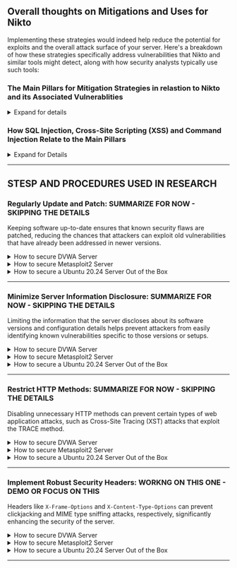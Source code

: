 ## Overall thoughts on Mitigations and Uses for Nikto

Implementing these strategies would indeed help reduce the potential for exploits and the overall attack surface of your server. Here's a breakdown of how these strategies specifically address vulnerabilities that Nikto and similar tools might detect, along with how security analysts typically use such tools:

### The Main Pillars for Mitigation Strategies in relastion to **Nikto** and its Associated Vulnerablities

<details>
  <summary>Expand for details</summary>

1. **Regularly Update and Patch**:
   - Keeping software up-to-date ensures that known security flaws are patched, reducing the chances that attackers can exploit old vulnerabilities that have already been addressed in newer versions.

2. **Minimize Server Information Disclosure**:
   - Limiting the information that the server discloses about its software versions and configuration details helps prevent attackers from easily identifying known vulnerabilities specific to those versions or setups.

3. **Restrict HTTP Methods**:
   - Disabling unnecessary HTTP methods can prevent certain types of web application attacks, such as Cross-Site Tracing (XST) attacks that exploit the TRACE method.

4. **Implement Robust Security Headers**:
   - Headers like `X-Frame-Options` and `X-Content-Type-Options` can prevent clickjacking and MIME type sniffing attacks, respectively, significantly enhancing the security of the server.

### Uses for Security Analysts:

Nikto, as an automated web scanning tool, offers several practical uses for security analysts:

1. **Initial Security Assessment**:
   - Nikto can quickly provide an overview of the web server’s security posture, identifying outdated software, misconfigurations, and potential vulnerabilities.

2. **Continuous Security Monitoring**:
   - Regular scans with Nikto can help track the security status of web servers over time, detecting new vulnerabilities or changes that might introduce security risks.

3. **Verification of Security Controls**:
   - After configuring security settings or applying patches, Nikto can be used to verify that these measures have been correctly implemented and are effective.

4. **Penetration Testing**:
   - In penetration testing scenarios, Nikto can be used as part of the reconnaissance phase to gather information that could be used for more targeted attacks.

5. **Compliance Checks**:
   - Nikto can help ensure that web servers comply with security policies and standards by regularly checking for configurations or headers that should be in place as per compliance requirements.

### Insights for Security Enhancement:

- **Identifying Misconfigurations**: By revealing misconfigurations and unnecessary services, Nikto provides insights that allow analysts to tighten security measures.
- **Guidance for Hardening**: The output from Nikto can guide the hardening process by highlighting specific areas where security can be enhanced.
- **Educational Tool**: For new analysts or educational environments, Nikto serves as an excellent tool to learn about common web vulnerabilities and the impact of different configurations.

Overall, tools like Nikto are invaluable for security analysts not only for defensive purposes but also to understand potential attack vectors and to simulate how an attacker might profile a system. Regular use of such tools is part of a proactive security strategy that helps maintain the integrity and security of web-facing services.
  
</details>

### How SQL Injection, Cross-Site Scripting (XSS) and Command Injection Relate to the Main Pillars 

<details>
  <summary>Expand for Details</summary>

The vulnerabilities 
- SQL Injection
- Cross-Site Scripting (XSS)
- Command Injection
fall under different areas of pillars `Regularly Update and Patch`, `Minimize Server Information Disclosure`, `Restrict HTTP Methods` & `Implement Robust Security Headers`, each highlighting a specific type of threat that web applications may face. Here’s how the vulnerablilities map onto the broader categories of security practices:

### 1. SQL Injection
- **Related Security Consideration: Regularly Update and Patch**
  - Keeping database management systems (DBMS) and web applications up-to-date can help mitigate vulnerabilities that might be exploited via SQL injection.
  - **Explanation**: Often, updates include patches for security holes that allow SQL injection. Developers also improve the way input is handled, helping to prevent malicious data from affecting SQL queries.

### 2. Cross-Site Scripting (XSS)
- **Related Security Consideration: Implement Robust Security Headers**
  - Using security headers such as `Content-Security-Policy` can significantly reduce the risk of XSS by specifying which dynamic resources are allowed to load.
  - **Explanation**: Properly configured, these headers help prevent attackers from executing malicious scripts in the browsers of unsuspecting users.

### 3. Command Injection
- **Related Security Consideration: Restrict HTTP Methods**
  - While not directly preventing command injection, limiting HTTP methods can reduce the attack surface through which such injections could be facilitated, especially when methods that allow sending data (like POST) are tightly controlled.
  - **Explanation**: Secure coding practices and rigorous input validation/sanitization are critical here. Ensuring that only validated inputs are processed helps prevent attackers from executing arbitrary commands on the server.

### Overarching Practices
- **Minimize Server Information Disclosure**
  - This practice impacts all three vulnerabilities by obscuring details about the web application’s environment that could be used to tailor attacks.
  - **Explanation**: Knowing the type of server, database, or scripting language and its version can provide attackers with valuable clues on how to exploit known vulnerabilities in those technologies.

### Summary
- **SQL Injection**: Tightly linked with both Regular Updates/Patches and specific configurations to handle SQL queries securely.
- **XSS**: Mostly mitigated by implementing content security policies and other headers that restrict malicious script execution.
- **Command Injection**: Needs rigorous input validation, secure coding practices, and environment hardening to mitigate.

In general, a layered security approach that includes updating and patching, configuring security headers, minimizing information disclosure, and restricting available methods of interaction with the server provides a comprehensive defense against these and other web application vulnerabilities. Each of these practices plays a role in creating a more secure web environment.
  
</details>

---

## STESP AND PROCEDURES USED IN RESEARCH

### **Regularly Update and Patch**: **SUMMARIZE FOR NOW - SKIPPING THE DETAILS**
Keeping software up-to-date ensures that known security flaws are patched, reducing the chances that attackers can exploit old vulnerabilities that have already been addressed in newer versions.

<details>
  <summary>How to secure DVWA Server</summary>
</details>

<details>
  <summary>How to secure Metasploit2 Server</summary>
</details>

<details>
  <summary>How to secure a Ubuntu 20.24 Server Out of the Box</summary>
</details>

---

### **Minimize Server Information Disclosure**: **SUMMARIZE FOR NOW - SKIPPING THE DETAILS**
Limiting the information that the server discloses about its software versions and configuration details helps prevent attackers from easily identifying known vulnerabilities specific to those versions or setups.

<details>
  <summary>How to secure DVWA Server</summary>
</details>

<details>
  <summary>How to secure Metasploit2 Server</summary>
</details>

<details>
  <summary>How to secure a Ubuntu 20.24 Server Out of the Box</summary>
</details>

---

### **Restrict HTTP Methods**: **SUMMARIZE FOR NOW - SKIPPING THE DETAILS**
Disabling unnecessary HTTP methods can prevent certain types of web application attacks, such as Cross-Site Tracing (XST) attacks that exploit the TRACE method.

<details>
  <summary>How to secure DVWA Server</summary>
</details>

<details>
  <summary>How to secure Metasploit2 Server</summary>
</details>

<details>
  <summary>How to secure a Ubuntu 20.24 Server Out of the Box</summary>
</details>

---

### **Implement Robust Security Headers**: **WORKNG ON THIS ONE - DEMO OR FOCUS ON THIS** 
Headers like `X-Frame-Options` and `X-Content-Type-Options` can prevent clickjacking and MIME type sniffing attacks, respectively, significantly enhancing the security of the server.


<details>
  <summary>How to secure DVWA Server</summary>

  
</details>

<details>
  <summary>How to secure Metasploit2 Server</summary>

  
</details>

<details>
  <summary>How to secure a Ubuntu 20.24 Server Out of the Box</summary>

  
</details>

---
